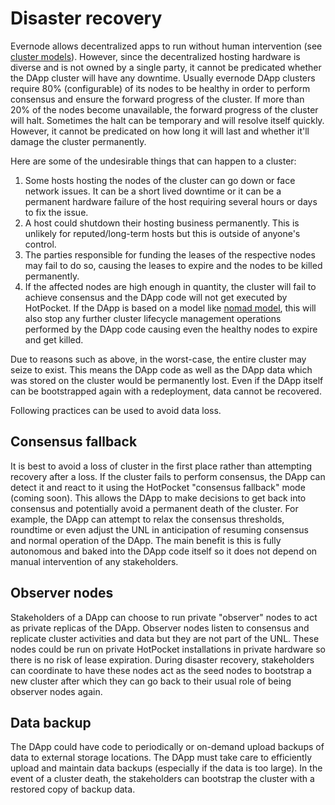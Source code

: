 # Disaster recovery

Evernode allows decentralized apps to run without human intervention (see [cluster models](dapp-cluster-models)). However, since the decentralized hosting hardware is diverse and is not owned by a single party, it cannot be predicated whether the DApp cluster will have any downtime. Usually evernode DApp clusters require 80% (configurable) of its nodes to be healthy in order to perform consensus and ensure the forward progress of the cluster. If more than 20% of the nodes become unavailable, the forward progress of the cluster will halt. Sometimes the halt can be temporary and will resolve itself quickly. However, it cannot be predicated on how long it will last and whether it'll damage the cluster permanently.

Here are some of the undesirable things that can happen to a cluster:

1. Some hosts hosting the nodes of the cluster can go down or face network issues. It can be a short lived downtime or it can be a permanent hardware failure of the host requiring several hours or days to fix the issue.
2. A host could shutdown their hosting business permanently. This is unlikely for reputed/long-term hosts but this is outside of anyone's control.
3. The parties responsible for funding the leases of the respective nodes may fail to do so, causing the leases to expire and the nodes to be killed permanently.
4. If the affected nodes are high enough in quantity, the cluster will fail to achieve consensus and the DApp code will not get executed by HotPocket. If the DApp is based on a model like [nomad model](dapp-cluster-models.md#nomad-model), this will also stop any further cluster lifecycle management operations performed by the DApp code causing even the healthy nodes to expire and get killed.

Due to reasons such as above, in the worst-case, the entire cluster may seize to exist. This means the DApp code as well as the DApp data which was stored on the cluster would be permanently lost. Even if the DApp itself can be bootstrapped again with a redeployment, data cannot be recovered.

Following practices can be used to avoid data loss.

## Consensus fallback

It is best to avoid a loss of cluster in the first place rather than attempting recovery after a loss. If the cluster fails to perform consensus, the DApp can detect it and react to it using the HotPocket "consensus fallback" mode (coming soon). This allows the DApp to make decisions to get back into consensus and potentially avoid a permanent death of the cluster. For example, the DApp can attempt to relax the consensus thresholds, roundtime or even adjust the UNL in anticipation of resuming consensus and normal operation of the DApp. The main benefit is this is fully autonomous and baked into the DApp code itself so it does not depend on manual intervention of any stakeholders.

## Observer nodes

Stakeholders of a DApp can choose to run private "observer" nodes to act as private replicas of the DApp. Observer nodes listen to consensus and replicate cluster activities and data but they are not part of the UNL. These nodes could be run on private HotPocket installations in private hardware so there is no risk of lease expiration. During disaster recovery, stakeholders can coordinate to have these nodes act as the seed nodes to bootstrap a new cluster after which they can go back to their usual role of being observer nodes again.

## Data backup

The DApp could have code to periodically or on-demand upload backups of data to external storage locations. The DApp must take care to efficiently upload and maintain data backups (especially if the data is too large). In the event of a cluster death, the stakeholders can bootstrap the cluster with a restored copy of backup data.